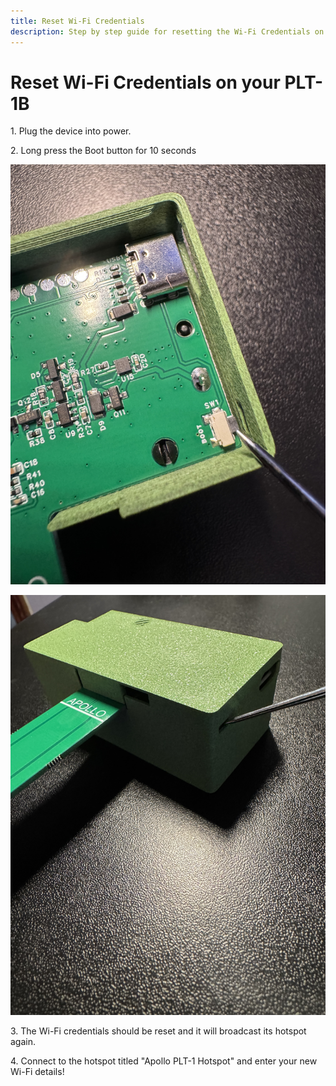 ```yaml
---
title: Reset Wi-Fi Credentials
description: Step by step guide for resetting the Wi-Fi Credentials on your PLT-1B.
---
```

# Reset Wi-Fi Credentials on your PLT-1B

1\. Plug the device into power.

2\. Long press the Boot button for 10 seconds

![](../../../assets/plt-boot-mode-pic-2.jpg)

![](../../../assets/plt-boot-mode-pic-4.jpg)

3\. The Wi-Fi credentials should be reset and it will broadcast its hotspot again.

4\. Connect to the hotspot titled "Apollo PLT-1 Hotspot" and enter your new Wi-Fi details!